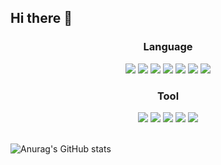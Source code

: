 ## Hi there 👋

<h3 align="center">Language</h3>
<div align="center">
  <img src="https://img.shields.io/badge/Python-20232a.svg?style=for-the badge&logo=python&logoColor=3776AB" />
  <img src="https://img.shields.io/badge/JavaScript-20232a.svg?style=for-the badge&logo=javascript&logoColor=F7DF1EB" />
  <img src="https://img.shields.io/badge/HTML5-20232a.svg?style=for-the badge&logo=html5&logoColor=E34F26" />
  <img src="https://img.shields.io/badge/Java-20232a.svg?style=for-the badge&logo=java&logoColor=F7DF1EB" />
  <img src="https://img.shields.io/badge/XML-20232a.svg?style=for-the badge&logo=xml&logoColor=F7DF1EB" />
  <img src="https://img.shields.io/badge/C-20232a.svg?style=for-the badge&logo=c&logoColor=A8B9CC" />
  <img src="https://img.shields.io/badge/C#-20232a.svg?style=for-the badge&logo=csharp&logoColor=512BD4" />
</div>

<h3 align="center">Tool</h3>
<div align="center">
  <img src="https://img.shields.io/badge/TailwindCSS-20232a.svg?style=for-the badge&logo=tailwindcss&logoColor=06B6D4" />
  <img src="https://img.shields.io/badge/AndroidStudio-20232a.svg?style=for-the badge&logo=androidstudio&logoColor=3DDC84" />
  <img src="https://img.shields.io/badge/React-20232a.svg?style=for-the badge&logo=react&logoColor=61DAFB" />
  <img src="https://img.shields.io/badge/Unity-20232a.svg?style=for-the badge&logo=unity&logoColor=FFFFFF" />
  <img src="https://img.shields.io/badge/Figma-20232a.svg?style=for-the badge&logo=figmat&logoColor=F24E1E" />
</div>

<br>

![Anurag's GitHub stats](https://github-readme-stats.vercel.app/api?username=Sonjieun2ID&show_icons=true&theme=radical)

